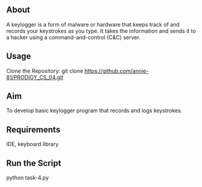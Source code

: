 ## About

A keylogger is a form of malware or hardware that keeps track of and records your keystrokes as you type. It takes the information and sends it to a hacker using a command-and-control (C&C) server.

## Usage

Clone the Repository: git clone https://github.com/annie-81/PRODIGY_CS_04.git

## Aim

To develop basic keylogger program that records and logs keystrokes. 

## Requirements

IDE, keyboard library

## Run the Script

python task-4.py
